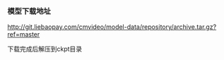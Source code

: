 ### 模型下载地址
http://git.liebaopay.com/cmvideo/model-data/repository/archive.tar.gz?ref=master

下载完成后解压到ckpt目录
